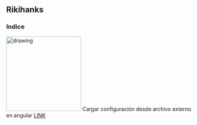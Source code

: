 ## Rikihanks
### Indice
<img src="https://upload.wikimedia.org/wikipedia/commons/c/cf/Angular_full_color_logo.svg" alt="drawing" width="200"/> Cargar configuración desde archivo externo en angular [LINK](https://rikihanks.github.io/IJustKeepGooglingStuffAndItKeepsWorking/configuracionExternaAngular)
